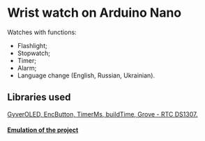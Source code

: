 # Wrist watch on Arduino Nano #
Watches with functions:
- Flashlight;
- Stopwatch;
- Timer;
- Alarm;
- Language change (English, Russian, Ukrainian).
## Libraries used
<a href="https://github.com/GyverLibs/GyverOLED">GyverOLED, </a>
<a href="https://github.com/GyverLibs/EncButton">EncButton, </a>
<a href="https://github.com/GyverLibs/TimerMs">TimerMs, </a>
<a href="https://github.com/GyverLibs/buildTime">buildTime, </a>
<a href="https://github.com/Seeed-Studio/RTC_DS1307">Grove - RTC DS1307.</a>
#### <a href="https://wokwi.com/projects/369043834902791169">Emulation of the project</a>

